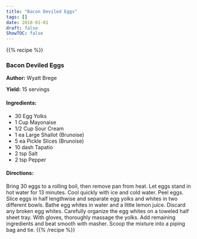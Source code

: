 ```yaml
---
title: "Bacon Deviled Eggs"
tags: []
date: 2018-01-01
draft: false
ShowTOC: false
---
```


{{% recipe %}}

### Bacon Deviled Eggs

**Author:** Wyatt Brege

**Yield:** 15 servings


#### Ingredients:

-   30 Egg Yolks
-   1 Cup Mayonaise
-   1/2 Cup Sour Cream
-   1 ea Large Shallot (Brunoise)
-   5 ea Pickle Slices (Brunoise)
-   10 dash Tapatio
-   2 tsp Salt
-   2 tsp Pepper

#### Directions: 

Bring 30 eggs to a rolling boil, then remove pan from heat.
Let eggs stand in hot water for 13 minutes.
Cool quickly with ice and cold water.
Peel eggs.
Slice eggs in half lengthwise and separate egg yolks and whites in two
different bowls.
Bathe egg whites in water and a little lemon juice. Discard any broken
egg whites.
Carefully organize the egg whites on a toweled half sheet tray.
With gloves, thoroughly massage the yolks.
Add remaining ingredients and beat smooth with masher.
Scoop the mixture into a piping bag and tie.
{{% /recipe %}}
